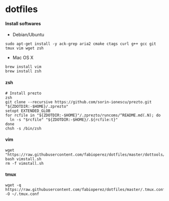 # dotfiles

#### Install softwares
* Debian/Ubuntu
```
sudo apt-get install -y ack-grep aria2 cmake ctags curl g++ gcc git tmux vim wget zsh
```

* Mac OS X
```
brew install vim
brew install zsh
```

#### zsh
```
# Install prezto
zsh
git clone --recursive https://github.com/sorin-ionescu/prezto.git "${ZDOTDIR:-$HOME}/.zprezto"
setopt EXTENDED_GLOB
for rcfile in "${ZDOTDIR:-$HOME}"/.zprezto/runcoms/^README.md(.N); do
  ln -s "$rcfile" "${ZDOTDIR:-$HOME}/.${rcfile:t}"
done
chsh -s /bin/zsh
```


#### vim
```
wget "https://raw.githubusercontent.com/fabioperez/dotfiles/master/dottools/vimstall.sh"
bash vimstall.sh
rm -f vimstall.sh
```

#### tmux
```
wget -q https://raw.githubusercontent.com/fabioperez/dotfiles/master/.tmux.conf -O ~/.tmux.conf
```
